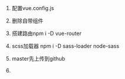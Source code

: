 1. 配置vue.config.js

2. 删除自带组件

3. 搭建路由npm i -D vue-router

4. scss加载器  npm i -D sass-loader node-sass

5. master先上传到github

6. 